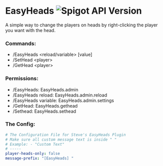 # EasyHeads ![Spigot API Version](https://img.shields.io/badge/Spigot%20API%20Version-1.15.2-brightgreen.svg)
A simple way to change the players on heads by right-clicking the player you want with the head.
### Commands:
* /EasyHeads \<reload/variable\> \[value\]
* /SetHead \<player\>
* /GetHead \<player\>
### Permissions:
* /EasyHeads: EasyHeads.admin
* /EasyHeads reload: EasyHeads.admin.reload
* /EasyHeads variable: EasyHeads.admin.settings
* /GetHead: EasyHeads.gethead
* /Sethead: EasyHeads.sethead
### The Config:
```yaml
# The Configuration File for Steve's EasyHeads Plugin
# Make sure all custom message text is inside " "
# Example: - "Custom Text"
# -----
player-heads-only: false
message-prefix: "[EasyHeads] "
```

